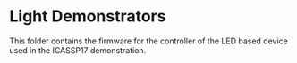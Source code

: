 Light Demonstrators
===================

This folder contains the firmware for the controller of the
LED based device used in the ICASSP17 demonstration.
